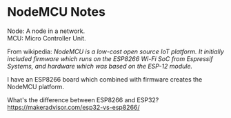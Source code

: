 # NodeMCU Notes 

Node: A node in a network.  
MCU: Micro Controller Unit.  

From wikipedia: _NodeMCU is a low-cost open source IoT platform. It initially included firmware which runs on the ESP8266 Wi-Fi SoC from Espressif Systems, and hardware which was based on the ESP-12 module._


I have an ESP8266 board which combined with firmware creates the NodeMCU platform.  

What's the difference between ESP8266 and ESP32? https://makeradvisor.com/esp32-vs-esp8266/
